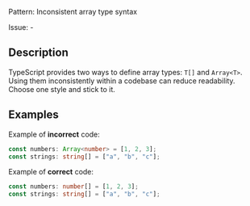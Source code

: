 Pattern: Inconsistent array type syntax

Issue: -

## Description

TypeScript provides two ways to define array types: `T[]` and `Array<T>`. Using them inconsistently within a codebase can reduce readability. Choose one style and stick to it.

## Examples

Example of **incorrect** code:
```typescript
const numbers: Array<number> = [1, 2, 3];
const strings: string[] = ["a", "b", "c"];
```

Example of **correct** code:
```typescript
const numbers: number[] = [1, 2, 3];
const strings: string[] = ["a", "b", "c"];
```